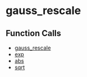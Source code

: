 # gauss_rescale

## Function Calls
- [gauss_rescale](gauss_rescale.md)
- [exp](CSD/kCSD/ica/kCsd1D/exp.md)
- [abs](CSD/kCSD/ica/kCsd1D/abs.md)
- [sqrt](CSD/kCSD/ica/kCsd1D/sqrt.md)
